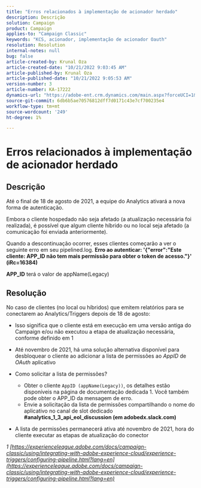 ```yaml
---
title: "Erros relacionados à implementação de acionador herdado"
description: Descrição
solution: Campaign
product: Campaign
applies-to: "Campaign Classic"
keywords: "KCS, acionador, implementação de acionador Oauth"
resolution: Resolution
internal-notes: null
bug: false
article-created-by: Krunal Oza
article-created-date: "10/21/2022 9:03:45 AM"
article-published-by: Krunal Oza
article-published-date: "10/21/2022 9:05:53 AM"
version-number: 3
article-number: KA-17222
dynamics-url: "https://adobe-ent.crm.dynamics.com/main.aspx?forceUCI=1&pagetype=entityrecord&etn=knowledgearticle&id=d63b333e-1f51-ed11-bba2-0022480867fb"
source-git-commit: 6db6b5ae70576812dff7d0171c43e7cf700235e4
workflow-type: tm+mt
source-wordcount: '249'
ht-degree: 1%

---
```


# Erros relacionados à implementação de acionador herdado

## Descrição


Até o final de 18 de agosto de 2021, a equipe do Analytics ativará a nova forma de autenticação.

Embora o cliente hospedado não seja afetado (a atualização necessária foi realizada), é possível que algum cliente híbrido ou no local seja afetado (a comunicação foi enviada anteriormente).

Quando a descontinuação ocorrer, esses clientes começarão a ver o seguinte erro em seu pipelined.log.
<b>Erro ao autenticar: &#39;{&quot;error&quot;:&quot;Este cliente: APP_ID não tem mais permissão para obter o token de acesso.&quot;}&#39; (iRc=16384)</b>

<b>APP_ID</b> terá o valor de appName(Legacy)


## Resolução


No caso de clientes (no local ou híbridos) que emitem relatórios para se conectarem ao Analytics/Triggers depois de 18 de agosto:

- Isso significa que o cliente está em execução em uma versão antiga do Campaign e/ou não executou a etapa de atualização necessária, conforme definido em 1
- Até novembro de 2021, há uma solução alternativa disponível para desbloquear o cliente ao adicionar a lista de permissões ao *AppID* de *OAuth* aplicativo
- Como solicitar a lista de permissões?

   - Obter o cliente `AppID (appName(Legacy))`, os detalhes estão disponíveis na página de documentação dedicada 1. Você também pode obter o APP_ID da mensagem de erro.
   - Envie a solicitação da lista de permissões compartilhando o nome do aplicativo no canal de slot dedicado <b>#analytics_1_3_api_eol_discussion (em adobedx.slack.com)</b>
- A lista de permissões permanecerá ativa até novembro de 2021, hora do cliente executar as etapas de atualização do conector


*1 [https://experienceleague.adobe.com/docs/campaign-classic/using/integrating-with-adobe-experience-cloud/experience-triggers/configuring-pipeline.html?lang=en](https://experienceleague.adobe.com/docs/campaign-classic/using/integrating-with-adobe-experience-cloud/experience-triggers/configuring-pipeline.html?lang=en)*
